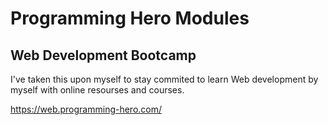 # Programming Hero Modules
## Web Development Bootcamp

I've taken this upon myself to stay commited to learn Web development by myself with online resourses and courses.

https://web.programming-hero.com/
